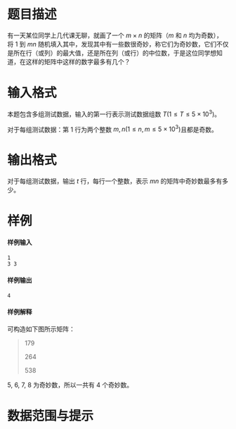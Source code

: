 
# 题目描述

有一天某位同学上几代课无聊，就画了一个 $m\times n$ 的矩阵（$m$ 和 $n$ 均为奇数），将 $1$ 到 $mn$ 随机填入其中，发现其中有一些数很奇妙，称它们为奇妙数，它们不仅是所在行（或列）的最大值，还是所在列（或行）的中位数，于是这位同学想知道，在这样的矩阵中这样的数字最多有几个？

# 输入格式

本题包含多组测试数据，输入的第一行表示测试数据组数 $T(1\leq T\leq 5\times 10^3)$。

对于每组测试数据：第 $1$ 行为两个整数 $m,n(1\leq n,m\leq 5\times 10^3)$且都是奇数。

# 输出格式

对于每组测试数据，输出 $t$ 行，每行一个整数，表示 $mn$ 的矩阵中奇妙数最多有多少。

# 样例

#### 样例输入

```plain
1
3 3
```

#### 样例输出

```plain
4
```

#### 样例解释

可构造如下图所示矩阵：

> 179
> 
> 264
> 
> 538

$5,\ 6,\ 7,\ 8$ 为奇妙数，所以一共有 $4$ 个奇妙数。

# 数据范围与提示



